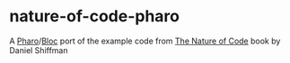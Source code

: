 # nature-of-code-pharo
A [Pharo](https://pharo.org/)/[Bloc](https://github.com/pharo-graphics/Bloc) port of the example code from [The Nature of Code](https://natureofcode.com/) book by Daniel Shiffman
